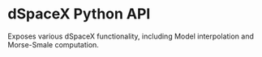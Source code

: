 dSpaceX Python API
===================
Exposes various dSpaceX functionality, including Model interpolation and Morse-Smale computation.
